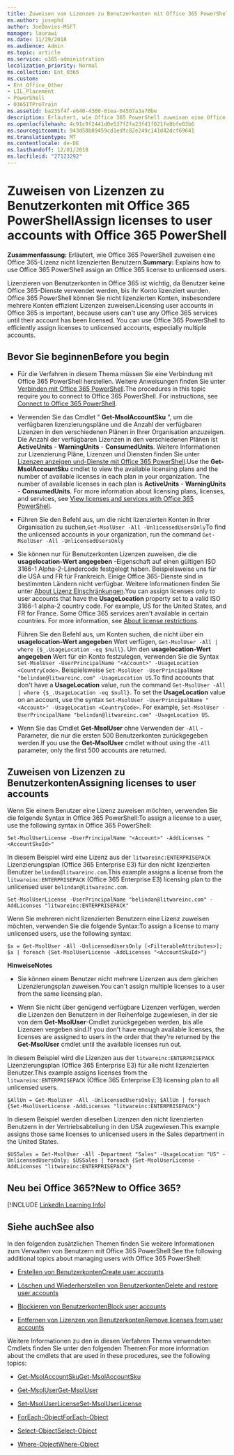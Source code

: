 ```yaml
---
title: Zuweisen von Lizenzen zu Benutzerkonten mit Office 365 PowerShell
ms.author: josephd
author: JoeDavies-MSFT
manager: laurawi
ms.date: 11/29/2018
ms.audience: Admin
ms.topic: article
ms.service: o365-administration
localization_priority: Normal
ms.collection: Ent_O365
ms.custom:
- Ent_Office_Other
- LIL_Placement
- PowerShell
- O365ITProTrain
ms.assetid: ba235f4f-e640-4360-81ea-04507a3a70be
description: Erläutert, wie Office 365 PowerShell zuweisen eine Office 365-Lizenz nicht lizenzierten Benutzern.
ms.openlocfilehash: 4c91c9f2441d0e537f2fa23fd1f021fe0bfe03b6
ms.sourcegitcommit: 943d58b89459cd1edfc82e249c141d42dcf69641
ms.translationtype: MT
ms.contentlocale: de-DE
ms.lasthandoff: 12/01/2018
ms.locfileid: "27123292"
---
```

# <a name="assign-licenses-to-user-accounts-with-office-365-powershell"></a><span data-ttu-id="83868-103">Zuweisen von Lizenzen zu Benutzerkonten mit Office 365 PowerShell</span><span class="sxs-lookup"><span data-stu-id="83868-103">Assign licenses to user accounts with Office 365 PowerShell</span></span>

<span data-ttu-id="83868-104">**Zusammenfassung:**  Erläutert, wie Office 365 PowerShell zuweisen eine Office 365-Lizenz nicht lizenzierten Benutzern.</span><span class="sxs-lookup"><span data-stu-id="83868-104">**Summary:**  Explains how to use Office 365 PowerShell assign an Office 365 license to unlicensed users.</span></span>
  
<span data-ttu-id="83868-p101">Lizenzieren von Benutzerkonten in Office 365 ist wichtig, da Benutzer keine Office 365-Dienste verwendet werden, bis ihr Konto lizenziert wurden. Office 365 PowerShell können Sie nicht lizenzierten Konten, insbesondere mehrere Konten effizient Lizenzen zuweisen.</span><span class="sxs-lookup"><span data-stu-id="83868-p101">Licensing user accounts in Office 365 is important, because users can't use any Office 365 services until their account has been licensed. You can use Office 365 PowerShell to efficiently assign licenses to unlicensed accounts, especially multiple accounts.</span></span> 

## <a name="before-you-begin"></a><span data-ttu-id="83868-107">Bevor Sie beginnen</span><span class="sxs-lookup"><span data-stu-id="83868-107">Before you begin</span></span>
<span data-ttu-id="83868-108"><a name="RTT"> </a></span><span class="sxs-lookup"><span data-stu-id="83868-108"></span></span>

- <span data-ttu-id="83868-p102">Für die Verfahren in diesem Thema müssen Sie eine Verbindung mit Office 365 PowerShell herstellen. Weitere Anweisungen finden Sie unter [Verbinden mit Office 365 PowerShell](connect-to-office-365-powershell.md).</span><span class="sxs-lookup"><span data-stu-id="83868-p102">The procedures in this topic require you to connect to Office 365 PowerShell. For instructions, see [Connect to Office 365 PowerShell](connect-to-office-365-powershell.md).</span></span>
    
- <span data-ttu-id="83868-p103">Verwenden Sie das Cmdlet " **Get-MsolAccountSku** ", um die verfügbaren lizenzierungspläne und die Anzahl der verfügbaren Lizenzen in den verschiedenen Plänen in Ihrer Organisation anzuzeigen. Die Anzahl der verfügbaren Lizenzen in den verschiedenen Plänen ist **ActiveUnits** - **WarningUnits** - **ConsumedUnits**. Weitere Informationen zur Lizenzierung Pläne, Lizenzen und Diensten finden Sie unter [Lizenzen anzeigen und-Dienste mit Office 365 PowerShell](view-licenses-and-services-with-office-365-powershell.md).</span><span class="sxs-lookup"><span data-stu-id="83868-p103">Use the **Get-MsolAccountSku** cmdlet to view the available licensing plans and the number of available licenses in each plan in your organization. The number of available licenses in each plan is **ActiveUnits** - **WarningUnits** - **ConsumedUnits**. For more information about licensing plans, licenses, and services, see [View licenses and services with Office 365 PowerShell](view-licenses-and-services-with-office-365-powershell.md).</span></span>
    
- <span data-ttu-id="83868-114">Führen Sie den Befehl aus, um die nicht lizenzierten Konten in Ihrer Organisation zu suchen,`Get-MsolUser -All -UnlicensedUsersOnly`</span><span class="sxs-lookup"><span data-stu-id="83868-114">To find the unlicensed accounts in your organization, run the command  `Get-MsolUser -All -UnlicensedUsersOnly`</span></span>
    
- <span data-ttu-id="83868-p104">Sie können nur für Benutzerkonten Lizenzen zuweisen, die die **usagelocation-Wert angegeben** -Eigenschaft auf einen gültigen ISO 3166-1 Alpha-2-Ländercode festgelegt haben. Beispielsweise uns für die USA und FR für Frankreich. Einige Office 365-Dienste sind in bestimmten Ländern nicht verfügbar. Weitere Informationen finden Sie unter [About Lizenz Einschränkungen](https://go.microsoft.com/fwlink/p/?LinkId=691730).</span><span class="sxs-lookup"><span data-stu-id="83868-p104">You can assign licenses only to user accounts that have the **UsageLocation** property set to a valid ISO 3166-1 alpha-2 country code. For example, US for the United States, and FR for France. Some Office 365 services aren't available in certain countries. For more information, see [About license restrictions](https://go.microsoft.com/fwlink/p/?LinkId=691730).</span></span>
    
    <span data-ttu-id="83868-p105">Führen Sie den Befehl aus, um Konten suchen, die nicht über ein **usagelocation-Wert angegeben** Wert verfügen, `Get-MsolUser -All | where {$_.UsageLocation -eq $null}`. Um den **usagelocation-Wert angegeben** Wert für ein Konto festzulegen, verwenden Sie die Syntax `Set-MsolUser -UserPrincipalName "<Account>" -UsageLocation <CountryCode>`. Beispielsweise `Set-MsolUser -UserPrincipalName "belindan@litwareinc.com" -UsageLocation US`.</span><span class="sxs-lookup"><span data-stu-id="83868-p105">To find accounts that don't have a **UsageLocation** value, run the command `Get-MsolUser -All | where {$_.UsageLocation -eq $null}`. To set the **UsageLocation** value on an account, use the syntax `Set-MsolUser -UserPrincipalName "<Account>" -UsageLocation <CountryCode>`. For example,  `Set-MsolUser -UserPrincipalName "belindan@litwareinc.com" -UsageLocation US`.</span></span>
    
- <span data-ttu-id="83868-122">Wenn Sie das Cmdlet **Get-MsolUser** ohne Verwenden der `-All` -Parameter, die nur die ersten 500 Benutzerkonten zurückgegeben werden.</span><span class="sxs-lookup"><span data-stu-id="83868-122">If you use the **Get-MsolUser** cmdlet without using the `-All` parameter, only the first 500 accounts are returned.</span></span>

## <a name="assigning-licenses-to-user-accounts"></a><span data-ttu-id="83868-123">Zuweisen von Lizenzen zu Benutzerkonten</span><span class="sxs-lookup"><span data-stu-id="83868-123">Assigning licenses to user accounts</span></span>
    
<span data-ttu-id="83868-124">Wenn Sie einem Benutzer eine Lizenz zuweisen möchten, verwenden Sie die folgende Syntax in Office 365 PowerShell:</span><span class="sxs-lookup"><span data-stu-id="83868-124">To assign a license to a user, use the following syntax in Office 365 PowerShell:</span></span>
  
```
Set-MsolUserLicense -UserPrincipalName "<Account>" -AddLicenses "<AccountSkuId>"
```

<span data-ttu-id="83868-125">In diesem Beispiel wird eine Lizenz aus der `litwareinc:ENTERPRISEPACK` Lizenzierungsplan (Office 365 Enterprise E3) für den nicht lizenzierten Benutzer `belindan@litwareinc.com`.</span><span class="sxs-lookup"><span data-stu-id="83868-125">This example assigns a license from the `litwareinc:ENTERPRISEPACK` (Office 365 Enterprise E3) licensing plan to the unlicensed user `belindan@litwareinc.com`.</span></span>
  
```
Set-MsolUserLicense -UserPrincipalName "belindan@litwareinc.com" -AddLicenses "litwareinc:ENTERPRISEPACK"
```

<span data-ttu-id="83868-126">Wenn Sie mehreren nicht lizenzierten Benutzern eine Lizenz zuweisen möchten, verwenden Sie die folgende Syntax:</span><span class="sxs-lookup"><span data-stu-id="83868-126">To assign a license to many unlicensed users, use the following syntax:</span></span>
  
```
$x = Get-MsolUser -All -UnlicensedUsersOnly [<FilterableAttributes>]; $x | foreach {Set-MsolUserLicense -AddLicenses "<AccountSkuId>"}
```

 <span data-ttu-id="83868-127">**Hinweise**</span><span class="sxs-lookup"><span data-stu-id="83868-127">**Notes**</span></span>
  
- <span data-ttu-id="83868-128">Sie können einem Benutzer nicht mehrere Lizenzen aus dem gleichen Lizenzierungsplan zuweisen.</span><span class="sxs-lookup"><span data-stu-id="83868-128">You can't assign multiple licenses to a user from the same licensing plan.</span></span>
    
- <span data-ttu-id="83868-129">Wenn Sie nicht über genügend verfügbare Lizenzen verfügen, werden die Lizenzen den Benutzern in der Reihenfolge zugewiesen, in der sie von dem **Get-MsolUser**-Cmdlet zurückgegeben werden, bis alle Lizenzen vergeben sind.</span><span class="sxs-lookup"><span data-stu-id="83868-129">If you don't have enough available licenses, the licenses are assigned to users in the order that they're returned by the **Get-MsolUser** cmdlet until the available licenses run out.</span></span>
    
<span data-ttu-id="83868-130">In diesem Beispiel wird die Lizenzen aus der `litwareinc:ENTERPRISEPACK` Lizenzierungsplan (Office 365 Enterprise E3) für alle nicht lizenzierten Benutzer.</span><span class="sxs-lookup"><span data-stu-id="83868-130">This example assigns licenses from the `litwareinc:ENTERPRISEPACK` (Office 365 Enterprise E3) licensing plan to all unlicensed users.</span></span>
  
```
$AllUn = Get-MsolUser -All -UnlicensedUsersOnly; $AllUn | foreach {Set-MsolUserLicense -AddLicenses "litwareinc:ENTERPRISEPACK"}
```

<span data-ttu-id="83868-131">In diesem Beispiel werden dieselben Lizenzen den nicht lizenzierten Benutzern in der Vertriebsabteilung in den USA zugewiesen.</span><span class="sxs-lookup"><span data-stu-id="83868-131">This example assigns those same licenses to unlicensed users in the Sales department in the United States.</span></span>
  
```
$USSales = Get-MsolUser -All -Department "Sales" -UsageLocation "US" -UnlicensedUsersOnly; $USSales | foreach {Set-MsolUserLicense -AddLicenses "litwareinc:ENTERPRISEPACK"}
```
  
## <a name="new-to-office-365"></a><span data-ttu-id="83868-132">Neu bei Office 365?</span><span class="sxs-lookup"><span data-stu-id="83868-132">New to Office 365?</span></span>

[!INCLUDE [LinkedIn Learning Info](../common/office/linkedin-learning-info.md)]

## <a name="see-also"></a><span data-ttu-id="83868-133">Siehe auch</span><span class="sxs-lookup"><span data-stu-id="83868-133">See also</span></span>
<span data-ttu-id="83868-134"><a name="SeeAlso"> </a></span><span class="sxs-lookup"><span data-stu-id="83868-134"></span></span>

<span data-ttu-id="83868-135">In den folgenden zusätzlichen Themen finden Sie weitere Informationen zum Verwalten von Benutzern mit Office 365 PowerShell:</span><span class="sxs-lookup"><span data-stu-id="83868-135">See the following additional topics about managing users with Office 365 PowerShell:</span></span>
  
- [<span data-ttu-id="83868-136">Erstellen von Benutzerkonten</span><span class="sxs-lookup"><span data-stu-id="83868-136">Create user accounts</span></span>](create-user-accounts-with-office-365-powershell.md)
    
- [<span data-ttu-id="83868-137">Löschen und Wiederherstellen von Benutzerkonten</span><span class="sxs-lookup"><span data-stu-id="83868-137">Delete and restore user accounts</span></span>](delete-and-restore-user-accounts-with-office-365-powershell.md)
    
- [<span data-ttu-id="83868-138">Blockieren von Benutzerkonten</span><span class="sxs-lookup"><span data-stu-id="83868-138">Block user accounts</span></span>](block-user-accounts-with-office-365-powershell.md)
    
- [<span data-ttu-id="83868-139">Entfernen von Lizenzen von Benutzerkonten</span><span class="sxs-lookup"><span data-stu-id="83868-139">Remove licenses from user accounts</span></span>](remove-licenses-from-user-accounts-with-office-365-powershell.md)
    
<span data-ttu-id="83868-140">Weitere Informationen zu den in diesen Verfahren Thema verwendeten Cmdlets finden Sie unter den folgenden Themen:</span><span class="sxs-lookup"><span data-stu-id="83868-140">For more information about the cmdlets that are used in these procedures, see the following topics:</span></span>
  
- [<span data-ttu-id="83868-141">Get-MsolAccountSku</span><span class="sxs-lookup"><span data-stu-id="83868-141">Get-MsolAccountSku</span></span>](https://go.microsoft.com/fwlink/p/?LinkId=691549)
    
- [<span data-ttu-id="83868-142">Get-MsolUser</span><span class="sxs-lookup"><span data-stu-id="83868-142">Get-MsolUser</span></span>](https://go.microsoft.com/fwlink/p/?LinkId=691543)
    
- [<span data-ttu-id="83868-143">Set-MsolUserLicense</span><span class="sxs-lookup"><span data-stu-id="83868-143">Set-MsolUserLicense</span></span>](https://go.microsoft.com/fwlink/p/?LinkId=691548)
    
- [<span data-ttu-id="83868-144">ForEach-Object</span><span class="sxs-lookup"><span data-stu-id="83868-144">ForEach-Object</span></span>](https://go.microsoft.com/fwlink/p/?LinkId=113300)
    
- [<span data-ttu-id="83868-145">Select-Object</span><span class="sxs-lookup"><span data-stu-id="83868-145">Select-Object</span></span>](https://go.microsoft.com/fwlink/p/?LinkId=113387)
    
- [<span data-ttu-id="83868-146">Where-Object</span><span class="sxs-lookup"><span data-stu-id="83868-146">Where-Object</span></span>](https://go.microsoft.com/fwlink/p/?LinkId=113423)
    

